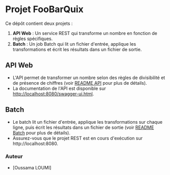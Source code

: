 # Projet FooBarQuix

Ce dépôt contient deux projets :

1. **API Web** : Un service REST qui transforme un nombre en fonction de règles spécifiques.
2. **Batch** : Un job Batch qui lit un fichier d'entrée, applique les transformations et écrit les résultats dans un fichier de sortie.

## API Web

- L'API permet de transformer un nombre selon des règles de divisibilité et de présence de chiffres (voir [README API](./Kata_FooBarQuix/OOBARQUIX/README.md) pour plus de détails).
- La documentation de l'API est disponible sur [http://localhost:8080/swagger-ui.html](http://localhost:8080/swagger-ui.html).

## Batch

- Le batch lit un fichier d'entrée, applique les transformations sur chaque ligne, puis écrit les résultats dans un fichier de sortie (voir [README Batch](./Kata_FooBarQuix/Batch/README.md) pour plus de détails).
- Assurez-vous que le projet REST est en cours d'exécution sur http://localhost:8080.

### Auteur
- [Oussama LOUMI]


